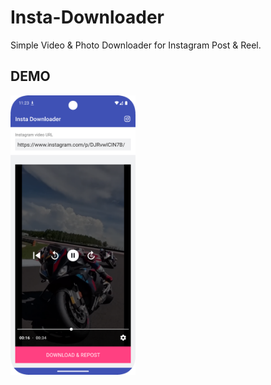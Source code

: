 # Insta-Downloader
Simple Video & Photo Downloader for Instagram Post & Reel.

DEMO
-----
<img src="https://raw.githubusercontent.com/bachors/Insta-Downloader/refs/heads/master/demo.png" width="200"/>
